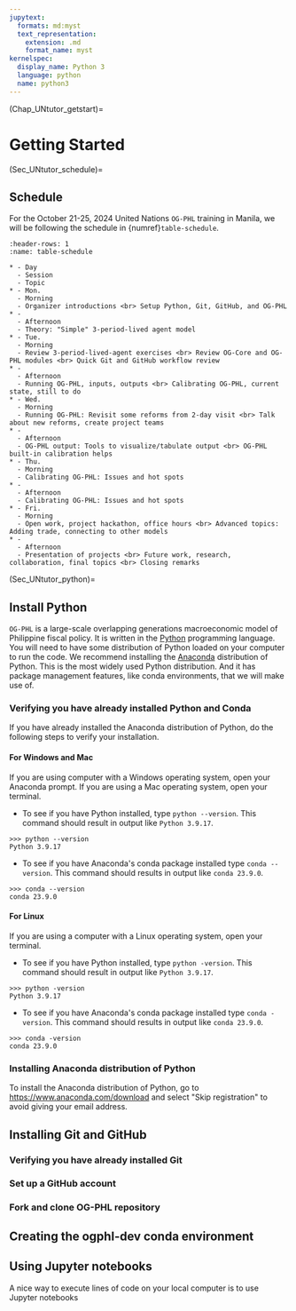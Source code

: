 ```yaml
---
jupytext:
  formats: md:myst
  text_representation:
    extension: .md
    format_name: myst
kernelspec:
  display_name: Python 3
  language: python
  name: python3
---
```


(Chap_UNtutor_getstart)=
# Getting Started

(Sec_UNtutor_schedule)=
## Schedule
For the October 21-25, 2024 United Nations `OG-PHL` training in Manila, we will be following the schedule in {numref}`table-schedule`.

```{list-table} UN OG-PHL 5-day training schedule
:header-rows: 1
:name: table-schedule

* - Day
  - Session
  - Topic
* - Mon.
  - Morning
  - Organizer introductions <br> Setup Python, Git, GitHub, and OG-PHL
* -
  - Afternoon
  - Theory: "Simple" 3-period-lived agent model
* - Tue.
  - Morning
  - Review 3-period-lived-agent exercises <br> Review OG-Core and OG-PHL modules <br> Quick Git and GitHub workflow review
* -
  - Afternoon
  - Running OG-PHL, inputs, outputs <br> Calibrating OG-PHL, current state, still to do
* - Wed.
  - Morning
  - Running OG-PHL: Revisit some reforms from 2-day visit <br> Talk about new reforms, create project teams
* -
  - Afternoon
  - OG-PHL output: Tools to visualize/tabulate output <br> OG-PHL built-in calibration helps
* - Thu.
  - Morning
  - Calibrating OG-PHL: Issues and hot spots
* -
  - Afternoon
  - Calibrating OG-PHL: Issues and hot spots
* - Fri.
  - Morning
  - Open work, project hackathon, office hours <br> Advanced topics: Adding trade, connecting to other models
* -
  - Afternoon
  - Presentation of projects <br> Future work, research, collaboration, final topics <br> Closing remarks
```

(Sec_UNtutor_python)=
## Install Python
`OG-PHL` is a large-scale overlapping generations macroeconomic model of Philippine fiscal policy. It is written in the [Python](https://www.python.org/) programming language. You will need to have some distribution of Python loaded on your computer to run the code. We recommend installing the [Anaconda](https://www.anaconda.com/download) distribution of Python. This is the most widely used Python distribution. And it has package management features, like conda environments, that we will make use of.

### Verifying you have already installed Python and Conda
If you have already installed the Anaconda distribution of Python, do the following steps to verify your installation.

#### For Windows and Mac
If you are using computer with a Windows operating system, open your Anaconda prompt. If you are using a Mac operating system, open your terminal.
- To see if you have Python installed, type `python --version`. This command should result in output like `Python 3.9.17`.
```{code}
>>> python --version
Python 3.9.17
```
- To see if you have Anaconda's conda package installed type `conda --version`. This command should results in output like `conda 23.9.0`.
```{code}
>>> conda --version
conda 23.9.0
```

#### For Linux
If you are using a computer with a Linux operating system, open your terminal.
- To see if you have Python installed, type `python -version`. This command should result in output like `Python 3.9.17`.
```{code}
>>> python -version
Python 3.9.17
```
- To see if you have Anaconda's conda package installed type `conda -version`. This command should results in output like `conda 23.9.0`.
```{code}
>>> conda -version
conda 23.9.0
```

### Installing Anaconda distribution of Python
To install the Anaconda distribution of Python, go to https://www.anaconda.com/download and select "Skip registration" to avoid giving your email address.


## Installing Git and GitHub

### Verifying you have already installed Git

### Set up a GitHub account

### Fork and clone OG-PHL repository

## Creating the ogphl-dev conda environment

## Using Jupyter notebooks
A nice way to execute lines of code on your local computer is to use Jupyter notebooks
